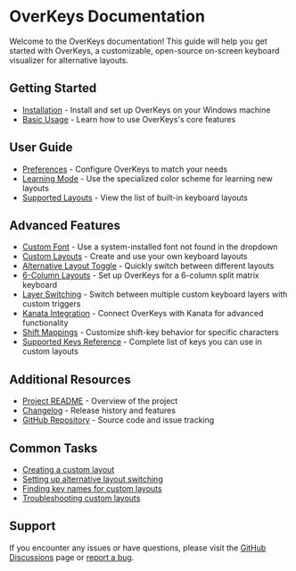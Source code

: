 # OverKeys Documentation

Welcome to the OverKeys documentation! This guide will help you get started with OverKeys, a customizable, open-source on-screen keyboard visualizer for alternative layouts.

## Getting Started

- [Installation](getting-started/installation.md) - Install and set up OverKeys on your Windows machine
- [Basic Usage](getting-started/basic-usage.md) - Learn how to use OverKeys's core features

## User Guide

- [Preferences](user-guide/preferences.md) - Configure OverKeys to match your needs
- [Learning Mode](user-guide/learning-mode.md) - Use the specialized color scheme for learning new layouts
- [Supported Layouts](../README.md#features) - View the list of built-in keyboard layouts

## Advanced Features

- [Custom Font](advanced/custom-font.md) - Use a system-installed font not found in the dropdown
- [Custom Layouts](advanced/custom-layouts.md) - Create and use your own keyboard layouts
- [Alternative Layout Toggle](advanced/alternative-layouts.md) - Quickly switch between different layouts
- [6-Column Layouts](advanced/6-column-layouts.md) - Set up OverKeys for a 6-column split matrix keyboard
- [Layer Switching](advanced/layer-switching.md) - Switch between multiple custom keyboard layers with custom triggers
- [Kanata Integration](advanced/kanata-integration.md) - Connect OverKeys with Kanata for advanced functionality
- [Shift Mappings](advanced/shift-mappings.md) - Customize shift-key behavior for specific characters
- [Supported Keys Reference](advanced/supported-keys.md) - Complete list of keys you can use in custom layouts

## Additional Resources

- [Project README](../README.md) - Overview of the project
- [Changelog](../CHANGELOG.md) - Release history and features
- [GitHub Repository](https://github.com/conventoangelo/OverKeys) - Source code and issue tracking

## Common Tasks

- [Creating a custom layout](advanced/custom-layouts.md#creating-custom-layouts)
- [Setting up alternative layout switching](advanced/alternative-layouts.md)
- [Finding key names for custom layouts](advanced/supported-keys.md)
- [Troubleshooting custom layouts](advanced/custom-layouts.md#troubleshooting)

## Support

If you encounter any issues or have questions, please visit the [GitHub Discussions](https://github.com/conventoangelo/OverKeys/discussions) page or [report a bug](https://github.com/conventoangelo/OverKeys/issues/new?template=bug_report.md).
